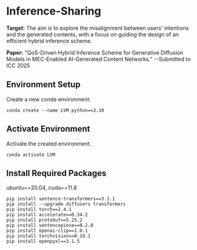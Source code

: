 # Inference-Sharing

**Target:** The aim is to explore the misalignment between users' intentions and the generated contents, with a focus on guiding the design of an efficient hybrid inference scheme.

**Paper:** "QoS-Driven Hybrid Inference Scheme for Generative Diffusion Models in MEC-Enabled AI-Generated Content Networks."  --Submitted to ICC 2025

## Environment Setup

Create a new conda environment.

```shell
conda create --name LVM python==3.10
```

## Activate Environment

Activate the created environment.

```shell
conda activate LVM
```

## Install Required Packages

ubuntu==20.04, cuda==11.8
```shell
pip install sentence-transformers==3.1.1
pip install --upgrade diffusers transformers
pip install torch==2.4.1
pip install accelerate==0.34.2
pip install protobuf==5.25.2
pip install sentencepiece==0.2.0
pip install openai-clip==1.0.1
pip install torchvision==0.19.1
pip install openpyxl==3.1.5
```



